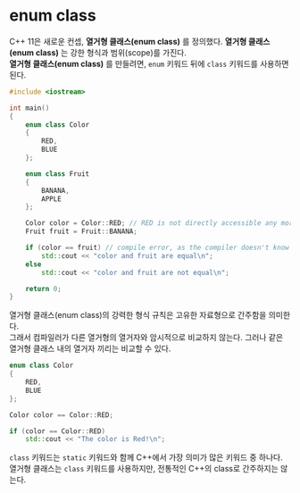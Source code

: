 # enum class

C++ 11은 새로운 컨셉, **열거형 클래스(enum class)** 를 정의했다. **열거형 클래스(enum class)** 는 강한 형식과 범위(scope)를 가진다.<br>
**열거형 클래스(enum class)** 를 만들려면, `enum` 키워드 뒤에 `class` 키워드를 사용하면 된다.

```cpp
#include <iostream>

int main()
{
    enum class Color
    {
        RED,
        BLUE
    };

    enum class Fruit
    {
        BANANA,
        APPLE
    };

    Color color = Color::RED; // RED is not directly accessible any more, have to use Color::RED
    Fruit fruit = Fruit::BANANA;

    if (color == fruit) // compile error, as the compiler doesn't know how to compare different types Color and Fruit
        std::cout << "color and fruit are equal\n";
    else
        std::cout << "color and fruit are not equal\n";

    return 0;
}
```

열거형 클래스(enum class)의 강력한 형식 규칙은 고유한 자료형으로 간주함을 의미한다.<br>
그래서 컴파일러가 다른 열거형의 열거자와 암시적으로 비교하지 않는다. 그러나 같은 열거형 클래스 내의 열거자 끼리는 비교할 수 있다.

```cpp
enum class Color
{
    RED,
    BLUE
};

Color color == Color::RED;

if (color == Color::RED)
    std::cout << "The color is Red!\n";
```

`class` 키워드는 `static` 키워드와 함께 C++에서 가장 의미가 많은 키워드 중 하나다.<br>
열거형 클래스는 `class` 키워드를 사용하지만, 전통적인 C++의 class로 간주하지는 않는다.